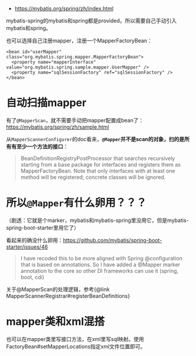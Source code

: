 
- https://mybatis.org/spring/zh/index.html

mybatis-spring的mybatis和spring都是provided，所以需要自己手动引入mybatis和spring。

也可以选择自己注册mapper，注册一个MapperFactoryBean：
```
<bean id="userMapper" class="org.mybatis.spring.mapper.MapperFactoryBean">
  <property name="mapperInterface" value="org.mybatis.spring.sample.mapper.UserMapper" />
  <property name="sqlSessionFactory" ref="sqlSessionFactory" />
</bean>
```

# 自动扫描mapper
有了`@MapperScan`，就不需要手动把mapper配置成bean了：https://mybatis.org/spring/zh/sample.html

从`MapperScannerConfigurer`的doc看来，**`@Mapper`并不是scan的对象，扫的是所有有至少一个方法的接口**：
> BeanDefinitionRegistryPostProcessor that searches recursively starting from a base package for interfaces and registers them as MapperFactoryBean. Note that only interfaces with at least one method will be registered; concrete classes will be ignored.


# 所以`@Mapper`有什么卵用？？？
（剧透：它就是个marker，mybatis和mybatis-spring里没用它，但是mybatis-spring-boot-starter里用它了）

看起来的确没什么卵用：https://github.com/mybatis/spring-boot-starter/issues/46

> I have recoded this to be more aligned with Spring @configuration that is based on annotations. So I have added a @Mapper marker annotation to the core so other DI frameworks can use it (spring, boot, cdi)

关于@MapperScan的处理逻辑，参考{@link MapperScannerRegistrar#registerBeanDefinitions}

# mapper类和xml混搭
也可以在mapper类里写接口方法，在xml里写sql映射。使用FactoryBean#setMapperLocations指定xml文件位置即可。
